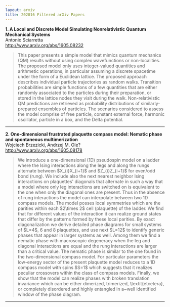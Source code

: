 ```yaml
---
layout: arxiv
title: 202016 Filtered arXiv Papers
---
```


**1.    A Local and Discrete Model Simulating Nonrelativistic Quantum Mechanical Systems**  
Antonio Sciarretta  
http://www.arxiv.org/abs/1605.08232  
<blockquote>
<p>
This paper presents a simple model that mimics quantum mechanics (QM) results without using complex wavefunctions or non-localities. The proposed model only uses integer-valued quantities and arithmetic operations, in particular assuming a discrete spacetime under the form of a Euclidean lattice. The proposed approach describes individual particle trajectories as random walks. Transition probabilities are simple functions of a few quantities that are either randomly associated to the particles during their preparation, or stored in the lattice nodes they visit during the walk. Non-relativistic QM predictions are retrieved as probability distributions of similarly-prepared ensembles of particles. The scenarios considered to assess the model comprise of free particle, constant external force, harmonic oscillator, particle in a box, and the Delta potential.
</p>
</blockquote>

------

**2.    One-dimensional frustrated plaquette compass model: Nematic phase and spontaneous multimerization**  
Wojciech Brzezicki, Andrzej M. Ole?  
http://www.arxiv.org/abs/1605.08178  
<blockquote>
<p>
We introduce a one-dimensional (1D) pseudospin model on a ladder where the Ising interactions along the legs and along the rungs alternate between $X_{i}X_{i+1}$ and $Z_{i}Z_{i+1}$ for even/odd bond (rung). We include also the next nearest neighbor Ising interactions on plaquettes' diagonals that alternate in such a way that a model where only leg interactions are switched on is equivalent to the one when only the diagonal ones are present. Thus in the absence of rung interactions the model can interpolate between two 1D compass models. The model posses local symmetries which are the parities within each $2\times 2$ cell (plaquette) of the ladder. We find that for different values of the interaction it can realize ground states that differ by the patterns formed by these local parities. By exact diagonalization we derive detailed phase diagrams for small systems of $L=4$, 6 and 8 plaquettes, and use next $L=12$ to identify generic phases that appear in larger systems as well. Among them we find a nematic phase with macroscopic degeneracy when the leg and diagonal interactions are equal and the rung interactions are larger than a critical value. The nematic phase is similar to the one found in the two-dimensional compass model. For particular parameters the low-energy sector of the present plaquette model reduces to a 1D compass model with spins $S=1$ which suggests that it realizes peculiar crossovers within the class of compass models. Finally, we show that the model can realize phases with broken translation invariance which can be either dimerized, trimerized, \textit{etcetera}, or completely disordered and highly entangled in a~well identified window of the phase diagram.
</p>
</blockquote>

------

